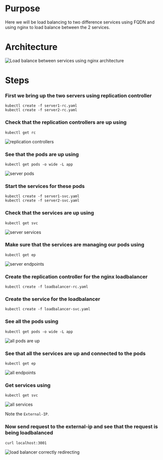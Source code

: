 # Purpose
Here we will be load balancing to two difference services using FQDN and using nginx to load balance between the 2 services.

# Architecture

![Load balance between services using nginx architecture](https://raw.githubusercontent.com/minhaz1217/devops-notes/master/24.%20kubernates%20loadbalancing%20with%20nginx/images/01_load%20balancing%20with%20kubernates%20and%20nginx.png)

# Steps
### First we bring up the two servers using replication controller
```
kubectl create -f server1-rc.yaml
kubectl create -f server2-rc.yaml
```

### Check that the replication controllers are up using
`kubectl get rc`

![replication controllers](https://github.com/minhaz1217/devops-notes/blob/master/24.%20kubernates%20loadbalancing%20with%20nginx/images/02_replication%20controllers%20are%20up.png?raw=true)

### See that the pods are up using
`kubectl get pods -o wide -L app`

![server pods](https://raw.githubusercontent.com/minhaz1217/devops-notes/master/24.%20kubernates%20loadbalancing%20with%20nginx/images/03_all%20the%20server%20pods%20are%20up.png)


### Start the services for these pods
```
kubectl create -f server1-svc.yaml
kubectl create -f server2-svc.yaml
```
### Check that the services are up using
`kubectl get svc`

![server services](https://raw.githubusercontent.com/minhaz1217/devops-notes/master/24.%20kubernates%20loadbalancing%20with%20nginx/images/04_all%20the%20server%20services%20are%20up.png)

### Make sure that the services are managing our pods using
`kubectl get ep`

![server endpoints](https://raw.githubusercontent.com/minhaz1217/devops-notes/master/24.%20kubernates%20loadbalancing%20with%20nginx/images/05.%20investigate%20endpoints.png)

### Create the replication controller for the nginx loadbalancer
`kubectl create -f loadbalancer-rc.yaml`

### Create the service for the loadbalancer
`kubectl create -f loadbalancer-svc.yaml`

### See all the pods using
`kubectl get pods -o wide -L app`

![all pods are up](https://raw.githubusercontent.com/minhaz1217/devops-notes/master/24.%20kubernates%20loadbalancing%20with%20nginx/images/06_all%20pods%20are%20up.png)

### See that all the services are up and connected to the pods
`kubectl get ep`

![all endpoints](https://raw.githubusercontent.com/minhaz1217/devops-notes/master/24.%20kubernates%20loadbalancing%20with%20nginx/images/07_all%20endpoints.png)

### Get services using
`kubectl get svc`

![all services](https://raw.githubusercontent.com/minhaz1217/devops-notes/master/24.%20kubernates%20loadbalancing%20with%20nginx/images/08_all%20services.png)

Note the `External-IP`.

### Now send request to the external-ip and see that the request is being loadbalanced
`curl localhost:3001`

![load balancer correctly redirecting](https://raw.githubusercontent.com/minhaz1217/devops-notes/master/24.%20kubernates%20loadbalancing%20with%20nginx/images/09_load%20balancing%20working.png)
